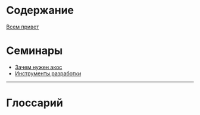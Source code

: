 # Содержание

[Всем привет](intro.md)

# Семинары
- [Зачем нужен акос](why_bother.md)
- [Инструменты разработки](./dev_tools.md)

---
# Глоссарий